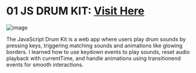 ﻿# 01 JS DRUM KIT: <a target="_blank" href="https://01-drum-kit-zeta.vercel.app/">Visit Here</a>

 ![image](https://github.com/user-attachments/assets/a5462430-18e1-4280-9a49-fb397831c2a1)


The JavaScript Drum Kit is a web app where users play drum sounds by pressing keys, triggering matching sounds and animations like glowing borders. I learned how to use keydown events to play sounds, reset audio playback with currentTime, and handle animations using transitionend events for smooth interactions.
